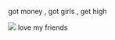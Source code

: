 got money , got girls , get high

![](https://magma.com/shared/Nxtvf25nFpJm1ju5cFOLZi)
love my friends
<!---
N-0X0010010/N-0X0010010 is a ✨ special ✨ repository because its `README.md` (this file) appears on your GitHub profile.
You can click the Preview link to take a look at your changes.
--->
